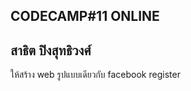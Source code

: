 CODECAMP#11 ONLINE
---------------------------
สาธิต ปิงสุทธิวงศ์
---------------------------
ให้สร้าง web รูปแบบเดียวกับ facebook register